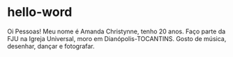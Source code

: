 # hello-word


Oi Pessoas!
Meu nome é Amanda Christynne, tenho 20 anos. Faço parte da FJU na Igreja Universal, moro em Dianópolis-TOCANTINS.
Gosto de música, desenhar, dançar e fotografar.
